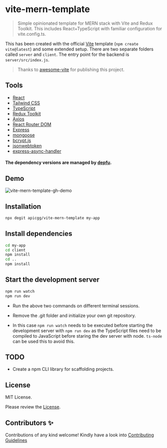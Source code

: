 # vite-mern-template

> Simple opinionated template for MERN stack with Vite and Redux Toolkit.
> This includes React+TypeScript with familiar configuration for vite.config.ts.

This has been created with the official [Vite](https://vitejs.dev/) template (`npm create vite@latest`) and some extended setup. There are two separate folders called `server` and `client`. The entry point for the backend is `server/src/index.js`.

> Thanks to [awesome-vite](https://github.com/vitejs/awesome-vite) for publishing this project.

## Tools

- [React](https://reactjs.org/)
- [Tailwind CSS](https://tailwindcss.com/)
- [TypeScript](https://www.typescriptlang.org/)
- [Redux Toolkit](https://redux-toolkit.js.org/)
- [Axios](https://axios-http.com/)
- [React Router DOM](https://reactrouter.com/)
- [Express](https://expressjs.com/)
- [mongoose](https://mongoosejs.com/)
- [bcrypt.js](https://www.npmjs.com/package/bcryptjs)
- [jsonwebtoken](https://www.npmjs.com/package/jsonwebtoken)
- [express-async-handler](https://www.npmjs.com/package/express-async-handler)

#### The dependency versions are managed by [depfu](https://depfu.com/).

## Demo

![vite-mern-template-gh-demo](https://user-images.githubusercontent.com/78271602/234833309-fe8df564-2895-4727-be1e-c807fe142333.gif)

## Installation

```bash
npx degit apicgg/vite-mern-template my-app
```

## Install dependencies

```bash
cd my-app
cd client
npm install
cd ..
npm install
```

## Start the development server

```bash
npm run watch
npm run dev
```

- Run the above two commands on different terminal sessions.

- Remove the .git folder and initialize your own git repository.
- In this case `npm run watch` needs to be executed before starting the development server with `npm run dev` as the TypeScript files need to be compiled to JavaScript before staring the dev server with node. `ts-node` can be used this to avoid this.

## TODO

- Create a npm CLI library for scaffolding projects.

## License

MIT License.

Please review the [License](https://github.com/apicgg/vite-mern-template/blob/main/LICENSE).

## Contributors ✨

Contributions of any kind welcome! Kindly have a look into [Contributing Guidelines](CONTRIBUTING.md)
